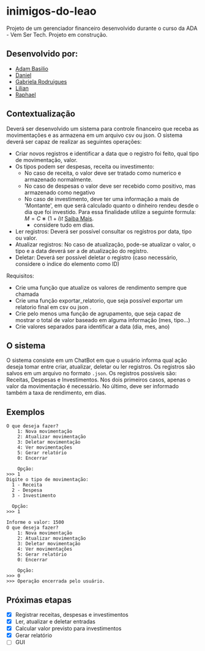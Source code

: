 # inimigos-do-leao

Projeto de um gerenciador financeiro desenvolvido durante o curso da ADA - Vem Ser Tech. Projeto em construção.

## Desenvolvido por:
- [Adam Basilio](https://github.com/abasilio91)
- [Daniel]()
- [Gabriela Rodruigues](https://www.linkedin.com/in/gabrielarodriguesdados/)
- [Lilian]()
- [Raphael]()

## Contextualização
Deverá ser desenvolvido um sistema para controle financeiro que receba as movimentações e as armazena em um arquivo csv ou json. O sistema deverá ser capaz de realizar as seguintes operações:
- Criar novos registros e identificar a data que o registro foi feito, qual tipo de movimentação, valor.
- Os tipos podem ser despesas, receita ou investimento:
  - No caso de receita, o valor deve ser tratado como numerico e armazenado normalmente.
  - No caso de despesas o valor deve ser recebido como positivo, mas armazenado como negativo
  - No caso de investimento, deve ter uma informação a mais de 'Montante', em que será calculado quanto o dinheiro rendeu desde o dia que foi investido. Para essa finalidade utilize a seguinte formula:  $M=C∗(1+i)t$ [Saiba Mais](https://matematicafinanceira.org/juros-compostos/).
    - considere tudo em dias.
- Ler registros: Deverá ser possível consultar os registros por data, tipo ou valor.
- Atualizar registros: No caso de atualização, pode-se atualizar o valor, o tipo e a data deverá ser a de atualização do registro.
- Deletar: Deverá ser possível deletar o registro (caso necessário, considere o indice do elemento como ID)

Requisitos:
- Crie uma função que atualize os valores de rendimento sempre que chamada
- Crie uma função exportar_relatorio, que seja possível exportar um relatorio final em csv ou json .
- Crie pelo menos uma função de agrupamento, que seja capaz de mostrar o total de valor baseado em alguma informação (mes, tipo...)
- Crie valores separados para identificar a data (dia, mes, ano)

## O sistema
O sistema consiste em um ChatBot em que o usuário informa qual ação deseja tomar entre criar, atualizar, deletar ou ler registros. Os registros são salvos em um arquivo no formato ```.json```. Os registros possíveis são: Receitas, Despesas e Investimentos. Nos dois primeiros casos, apenas o valor da movimentação é necessário. No último, deve ser informado também a taxa de rendimento, em dias.

## Exemplos
```
O que deseja fazer?
    1: Nova movimentação
    2: Atualizar movimentação
    3: Deletar movimentação
    4: Ver movimentações
    5: Gerar relatório
    0: Encerrar

    Opção:
>>> 1
Digite o tipo de movimentação:
  1 - Receita
  2 - Despesa
  3 - Investimento

  Opção:
>>> 1

Informe o valor: 1500
O que deseja fazer?
    1: Nova movimentação
    2: Atualizar movimentação
    3: Deletar movimentação
    4: Ver movimentações
    5: Gerar relatório
    0: Encerrar

    Opção:
>>> 0
>>> Operação encerrada pelo usuário.
```

## Próximas etapas
- [X] Registrar receitas, despesas e investimentos
- [X] Ler, atualizar e deletar entradas
- [X] Calcular valor previsto para investimentos
- [X] Gerar relatório
- [ ] GUI
